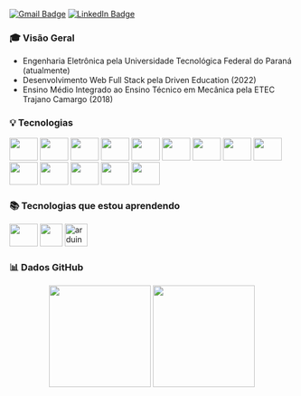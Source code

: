 [![Gmail Badge](https://img.shields.io/badge/-Gmail-c14438?style=for-the-badge&logo=Gmail&logoColor=white&link=mailto:samuelmarco.2020@alunos.utfpr.edu.br)](mailto:samuelmarco.2020@alunos.utfpr.edu.br)
[![LinkedIn Badge](https://img.shields.io/badge/LinkedIn-0077B5?style=for-the-badge&logo=linkedin&logoColor=white&link=https://www.linkedin.com/in/samuel-ambrozio-marco/)](https://www.linkedin.com/in/samuel-ambrozio-marco/)

### :mortar_board: Visão Geral

- Engenharia Eletrônica pela Universidade Tecnológica Federal do Paraná (atualmente)
- Desenvolvimento Web Full Stack pela Driven Education (2022)
- Ensino Médio Integrado ao Ensino Técnico em Mecânica pela ETEC Trajano Camargo (2018)

### :bulb: Tecnologias
<img src="https://cdn.jsdelivr.net/gh/devicons/devicon/icons/react/react-original.svg" width="50" height="40"/> <img src="https://cdn.jsdelivr.net/gh/devicons/devicon/icons/javascript/javascript-original.svg" width="50" height="40"/>  <img src="https://cdn.jsdelivr.net/gh/devicons/devicon/icons/html5/html5-original.svg" width="50" height="40"/> <img src="https://cdn.jsdelivr.net/gh/devicons/devicon/icons/css3/css3-original.svg" width="50" height="40"/> <img src="https://cdn.jsdelivr.net/gh/devicons/devicon/icons/c/c-original.svg" width="50" height="40"/> <img src="https://cdn.jsdelivr.net/gh/devicons/devicon/icons/linux/linux-original.svg" width="50" height="40"/> <img src="https://cdn.jsdelivr.net/gh/devicons/devicon/icons/git/git-original.svg" width="50" height="40"/> <img src="https://cdn.jsdelivr.net/gh/devicons/devicon/icons/mongodb/mongodb-original.svg" width="50" height="40"/> <img src="https://cdn.jsdelivr.net/gh/devicons/devicon/icons/postgresql/postgresql-plain.svg" width="50" height="40"/> <img src="https://cdn.jsdelivr.net/gh/devicons/devicon/icons/nodejs/nodejs-original.svg" width="50" height="40"/> <img src="https://cdn.jsdelivr.net/gh/devicons/devicon/icons/typescript/typescript-plain.svg" width="50" height="40"/> <img src="https://cdn.jsdelivr.net/gh/devicons/devicon/icons/docker/docker-plain.svg" width="50" height="40"/> <img src="https://cdn.jsdelivr.net/gh/devicons/devicon/icons/jest/jest-plain.svg" width="50" height="40"/> <img src="https://cdn.jsdelivr.net/gh/devicons/devicon/icons/redis/redis-original.svg" width="50" height="40"/>


### :books: Tecnologias que estou aprendendo 
<img src="https://cdn.jsdelivr.net/gh/devicons/devicon/icons/python/python-original.svg" width="50" height="40"/> <img src="https://raw.githubusercontent.com/Benio101/cpp-logo/master/cpp_logo.png" width="40" height="40"/> <img src="https://cdn.worldvectorlogo.com/logos/arduino-1.svg" alt="arduino" width="40" height="40"/>

### :bar_chart: Dados GitHub
<p align="center"> 
    <img height="180em" src="https://github-readme-stats.vercel.app/api?username=samuelmarco-dev&theme=dark&include_all_commits=true&count_private=true&show_icons=true">
  <img height="180em" src="https://github-readme-stats.vercel.app/api/top-langs/?username=samuelmarco-dev&theme=dark">
</a>  

<!--
**samuelmarco-dev/samuelmarco-dev** is a ✨ _special_ ✨ repository because its `README.md` (this file) appears on your GitHub profile.

Here are some ideas to get you started:
![Anurag's GitHub stats](https://github-readme-stats.vercel.app/api?username=samuelmarco-dev&theme=dark&show_icons=true)
![Top Langs](https://github-readme-stats.vercel.app/api/top-langs/?username=samuelmarco-dev&theme=dark)
- 🔭 I’m currently working on ...
- 🌱 I’m currently learning ...
- 👯 I’m looking to collaborate on ...
- 🤔 I’m looking for help with ...
- 💬 Ask me about ...
- 📫 How to reach me: ...
- 😄 Pronouns: ...
- ⚡ Fun fact: ...
-->
